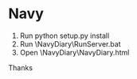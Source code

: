 # Navy
1. Run python setup.py install
2. Run \NavyDiary\RunServer.bat
3. Open \NavyDiary\NavyDiary.html

Thanks
